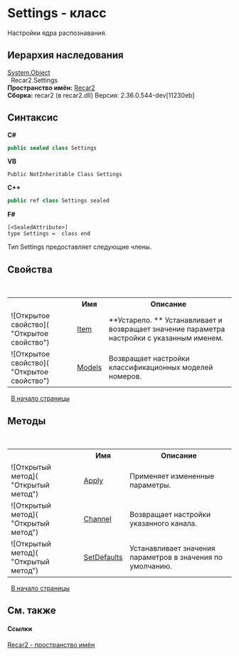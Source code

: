 # Settings - класс
 

Настройки ядра распознавания.


## Иерархия наследования
<a href="http://msdn2.microsoft.com/ru-ru/library/e5kfa45b" target="_blank">System.Object</a><br />&nbsp;&nbsp;Recar2.Settings<br />
**Пространство имён:**&nbsp;<a href="0dd0c505-07fc-c3e8-128c-d1a0701f2a29">Recar2</a><br />**Сборка:**&nbsp;recar2 (в recar2.dll) Версия: 2.36.0.544-dev[11230eb]

## Синтаксис

**C#**<br />
``` C#
public sealed class Settings
```

**VB**<br />
``` VB
Public NotInheritable Class Settings
```

**C++**<br />
``` C++
public ref class Settings sealed
```

**F#**<br />
``` F#
[<SealedAttribute>]
type Settings =  class end
```

Тип Settings предоставляет следующие члены.


## Свойства
&nbsp;<table><tr><th></th><th>Имя</th><th>Описание</th></tr><tr><td>![Открытое свойство]( "Открытое свойство")</td><td><a href="9fa92661-7fa1-9a41-7335-68cad038b16e">Item</a></td><td> **Устарело. **
Устанавливает и возвращает значение параметра настройки с указанным именем.</td></tr><tr><td>![Открытое свойство]( "Открытое свойство")</td><td><a href="9e85204d-6775-1e6d-ed86-6de3ba65459b">Models</a></td><td>
Возвращает настройки классификационных моделей номеров.</td></tr></table>&nbsp;
<a href="#settings---класс">В начало страницы</a>

## Методы
&nbsp;<table><tr><th></th><th>Имя</th><th>Описание</th></tr><tr><td>![Открытый метод]( "Открытый метод")</td><td><a href="a123ac9b-62fa-bcc7-67ee-cf74514da612">Apply</a></td><td>
Применяет измененные параметры.</td></tr><tr><td>![Открытый метод]( "Открытый метод")</td><td><a href="9b88bbc4-c710-c790-bcaf-4c588d983f6d">Channel</a></td><td>
Возвращает настройки указанного канала.</td></tr><tr><td>![Открытый метод]( "Открытый метод")</td><td><a href="b335fb1d-f582-571f-09d8-31b306d9cf76">SetDefaults</a></td><td>
Устанавливает значения параметров в значения по умолчанию.</td></tr></table>&nbsp;
<a href="#settings---класс">В начало страницы</a>

## См. также


#### Ссылки
<a href="0dd0c505-07fc-c3e8-128c-d1a0701f2a29">Recar2 - пространство имён</a><br />